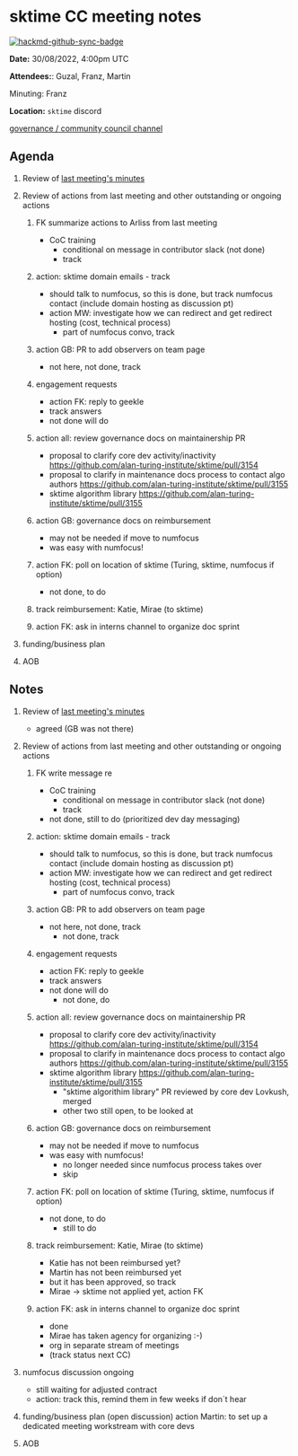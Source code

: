 # sktime CC meeting notes

[![hackmd-github-sync-badge](https://hackmd.io/y1OcL1QMQLiZjRwVB0t0RQ/badge)](https://hackmd.io/y1OcL1QMQLiZjRwVB0t0RQ)

**Date:** 
30/08/2022, 4:00pm UTC

**Attendees:**: Guzal, Franz, Martin

Minuting: Franz

**Location:** `sktime` discord

[governance / community council channel](https://discord.com/channels/723500657255907408/875425974345416734)

## Agenda

1. Review of [last meeting's minutes](https://github.com/sktime/community-org/tree/main/community_council/previous_meetings)

2. Review of actions from last meeting and other outstanding or ongoing actions
    1. FK summarize actions to Arliss from last meeting
        * CoC training
            * conditional on message in contributor slack (not done)
            * track
    1. action: sktime domain emails - track
        * should talk to numfocus, so this is done, but track numfocus contact (include domain hosting as discussion pt)
        * action MW: investigate how we can redirect and get redirect hosting (cost, technical process)
            * part of numfocus convo, track
    3. action GB: PR to add observers on team page
        * not here, not done, track
    5. engagement requests
        * action FK: reply to geekle
        * track answers
        * not done will do
    6. action all: review governance docs on maintainership PR
        * proposal to clarify core dev activity/inactivity https://github.com/alan-turing-institute/sktime/pull/3154
        * proposal to clarify in maintenance docs process to contact algo authors https://github.com/alan-turing-institute/sktime/pull/3155
        * sktime algorithm library https://github.com/alan-turing-institute/sktime/pull/3155
    7. action GB: governance docs on reimbursement
        * may not be needed if move to numfocus
        * was easy with numfocus!
    9. action FK: poll on location of sktime (Turing, sktime, numfocus if option)
        * not done, to do

    10. track reimbursement: Katie, Mirae (to sktime)

    11. action FK: ask in interns channel to organize doc sprint

3. funding/business plan

4. AOB


## Notes

1. Review of [last meeting's minutes](https://github.com/sktime/community-org/tree/main/community_council/previous_meetings)

    * agreed (GB was not there)

2. Review of actions from last meeting and other outstanding or ongoing actions
    1. FK write message re
        * CoC training
            * conditional on message in contributor slack (not done)
            * track
        * not done, still to do (prioritized dev day messaging)
    2. action: sktime domain emails - track
        * should talk to numfocus, so this is done, but track numfocus contact (include domain hosting as discussion pt)
        * action MW: investigate how we can redirect and get redirect hosting (cost, technical process)
            * part of numfocus convo, track
    3. action GB: PR to add observers on team page
        * not here, not done, track
            * not done, track
    4. engagement requests
        * action FK: reply to geekle
        * track answers
        * not done will do
            * not done, do
    5. action all: review governance docs on maintainership PR
        * proposal to clarify core dev activity/inactivity https://github.com/alan-turing-institute/sktime/pull/3154
        * proposal to clarify in maintenance docs process to contact algo authors https://github.com/alan-turing-institute/sktime/pull/3155
        * sktime algorithm library https://github.com/alan-turing-institute/sktime/pull/3155
            * "sktime algorithim library" PR reviewed by core dev Lovkush, merged
            * other two still open, to be looked at
    6. action GB: governance docs on reimbursement
        * may not be needed if move to numfocus
        * was easy with numfocus!
            * no longer needed since numfocus process takes over
            * skip
    9. action FK: poll on location of sktime (Turing, sktime, numfocus if option)
        * not done, to do
            * still to do

    10. track reimbursement: Katie, Mirae (to sktime)
        * Katie has not been reimbursed yet?
        * Martin has not been reimbursed yet
        * but it has been approved, so track
        * Mirae -> sktime not applied yet, action FK

    11. action FK: ask in interns channel to organize doc sprint
        * done
        * Mirae has taken agency for organizing :-)
        * org in separate stream of meetings
        * (track status next CC)


3. numfocus discussion ongoing
    * still waiting for adjusted contract
    * action: track this, remind them in few weeks if don´t hear

3. funding/business plan
(open discussion)
action Martin: to set up a dedicated meeting workstream with core devs

4. AOB
